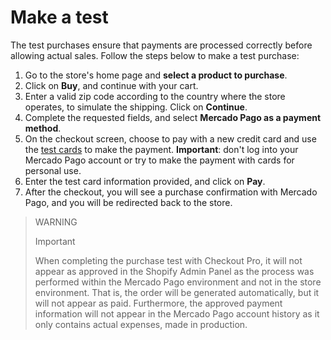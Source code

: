 # Make a test

The test purchases ensure that payments are processed correctly before allowing actual sales. Follow the steps below to make a test purchase:

1. Go to the store's home page and **select a product to purchase**.
2. Click on **Buy**, and continue with your cart.
3. Enter a valid zip code according to the country where the store operates, to simulate the shipping. Click on **Continue**.
4. Complete the requested fields, and select **Mercado Pago as a payment method**.
5. On the checkout screen, choose to pay with a new credit card and use the [test cards](/developers/en/docs/shopify/test-cards) to make the payment. **Important**: don't log into your Mercado Pago account or try to make the payment with cards for personal use.
6. Enter the test card information provided, and click on **Pay**.
7. After the checkout, you will see a purchase confirmation with Mercado Pago, and you will be redirected back to the store.

> WARNING
>
> Important
>
> When completing the purchase test with Checkout Pro, it will not appear as approved in the Shopify Admin Panel as the process was performed within the Mercado Pago environment and not in the store environment. That is, the order will be generated automatically, but it will not appear as paid. Furthermore, the approved payment information will not appear in the Mercado Pago account history as it only contains actual expenses, made in production.